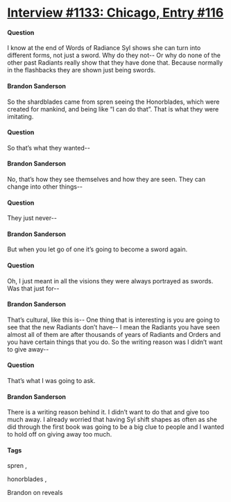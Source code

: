# [Interview #1133: Chicago, Entry #116](https://www.theoryland.com/intvmain.php?i=1133#116)

#### Question

I know at the end of Words of Radiance Syl shows she can turn into different forms, not just a sword. Why do they not-- Or why do none of the other past Radiants really show that they have done that. Because normally in the flashbacks they are shown just being swords.

#### Brandon Sanderson

So the shardblades came from spren seeing the Honorblades, which were created for mankind, and being like “I can do that”. That is what they were imitating.

#### Question

So that’s what they wanted--

#### Brandon Sanderson

No, that’s how they see themselves and how they are seen. They can change into other things--

#### Question

They just never--

#### Brandon Sanderson

But when you let go of one it’s going to become a sword again.

#### Question

Oh, I just meant in all the visions they were always portrayed as swords. Was that just for--

#### Brandon Sanderson

That’s cultural, like this is-- One thing that is interesting is you are going to see that the new Radiants don’t have-- I mean the Radiants you have seen almost all of them are after thousands of years of Radiants and Orders and you have certain things that you do. So the writing reason was I didn’t want to give away--

#### Question

That’s what I was going to ask.

#### Brandon Sanderson

There is a writing reason behind it. I didn’t want to do that and give too much away. I already worried that having Syl shift shapes as often as she did through the first book was going to be a big clue to people and I wanted to hold off on giving away too much.

#### Tags

spren
,

honorblades
,

Brandon on reveals

